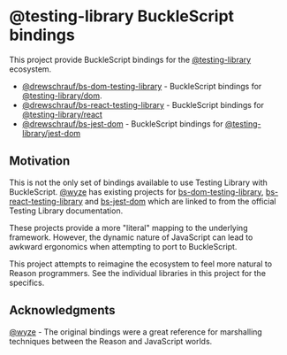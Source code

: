 # @testing-library BuckleScript bindings

This project provide BuckleScript bindings for the [@testing-library](https://testing-library.com/) ecosystem.

- [@drewschrauf/bs-dom-testing-library](./packages/bs-dom-testing-library) - BuckleScript bindings for [@testing-library/dom](https://github.com/testing-library/dom-testing-library).
- [@drewschrauf/bs-react-testing-library](./packages/bs-react-testing-library) - BuckleScript bindings for [@testing-library/react](https://github.com/testing-library/react-testing-library)
- [@drewschrauf/bs-jest-dom](./packages/bs-jest-dom) - BuckleScript bindings for [@testing-library/jest-dom](https://github.com/testing-library/jest-dom)

## Motivation

This is not the only set of bindings available to use Testing Library with BuckleScript. [@wyze](https://github.com/wyze) has existing projects for [bs-dom-testing-library](https://github.com/wyze/bs-dom-testing-library), [bs-react-testing-library](https://github.com/wyze/bs-react-testing-library) and [bs-jest-dom](https://github.com/wyze/bs-jest-dom) which are linked to from the official Testing Library documentation.

These projects provide a more "literal" mapping to the underlying framework. However, the dynamic nature of JavaScript can lead to awkward ergonomics when attempting to port to BuckleScript.

This project attempts to reimagine the ecosystem to feel more natural to Reason programmers. See the individual libraries in this project for the specifics.

## Acknowledgments

 [@wyze](https://github.com/wyze) - The original bindings were a great reference for marshalling techniques between the Reason and JavaScript worlds.
